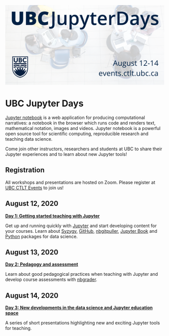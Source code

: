 ![UBC JupyterDays 2020](img/jupyterdays.png)

# UBC Jupyter Days

[Jupyter notebook](https://jupyter.org) is a web application for producing computational narratives: a notebook in the browser which runs code and renders text, mathematical notation, images and videos. Jupyter notebook is a powerful open source tool for scientific computing, reproducible research and teaching data science.

Come join other instructors, researchers and students at UBC to share their Jupyter experiences and to learn about new Jupyter tools!

## Registration

All workshops and presentations are hosted on Zoom. Please register at [UBC CTLT Events](https://events.ctlt.ubc.ca/events/jupyter-days-2020/) to join us!


## August 12, 2020

[**Day 1: Getting started teaching with Jupyter**](schedule/day1.md)

Get up and running quickly with [Jupyter](https://jupyter.org) and start developing content for your courses. Learn about [Syzygy](https://syzygy.ca), [GitHub](https://github.com), [nbgitpuller](https://jupyterhub.github.io/nbgitpuller/), [Jupyter Book](https://jupyterbook.org) and [Python](https://www.python.org) packages for data science.

## August 13, 2020

[**Day 2: Pedagogy and assessment**](schedule/day2.md)

Learn about good pedagogical practices when teaching with Jupyter and develop course assessments with [nbgrader](https://nbgrader.readthedocs.io).

## August 14, 2020

[**Day 3: New developments in the data science and Jupyter education space**](schedule/day3.md)

A series of short presentations highlighting new and exciting Jupyter tools for teaching.
